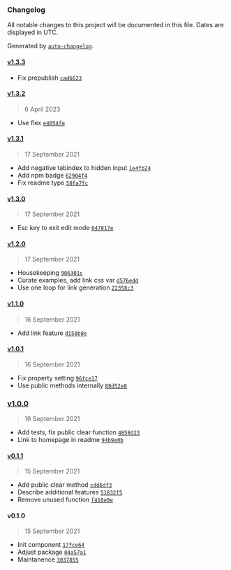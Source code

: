 ### Changelog

All notable changes to this project will be documented in this file. Dates are displayed in UTC.

Generated by [`auto-changelog`](https://github.com/CookPete/auto-changelog).

#### [v1.3.3](https://github.com/ddamato/component-anatomy/compare/v1.3.2...v1.3.3)

- Fix prepublish [`cad6623`](https://github.com/ddamato/component-anatomy/commit/cad6623477ae8f39396440a344ebbdaa651c0e7a)

#### [v1.3.2](https://github.com/ddamato/component-anatomy/compare/v1.3.1...v1.3.2)

> 6 April 2023

- Use flex [`e4054fe`](https://github.com/ddamato/component-anatomy/commit/e4054fe0d4749fe65b73554cb795956dfc9c15c9)

#### [v1.3.1](https://github.com/ddamato/component-anatomy/compare/v1.3.0...v1.3.1)

> 17 September 2021

- Add negative tabindex to hidden input [`1e4fb24`](https://github.com/ddamato/component-anatomy/commit/1e4fb240b09d0eed9749a409141b568db33f24d2)
- Add npm badge [`62904f4`](https://github.com/ddamato/component-anatomy/commit/62904f4653c11638e3e9b2c1995a36478de36fbf)
- Fix readme typo [`58fa7fc`](https://github.com/ddamato/component-anatomy/commit/58fa7fc6d522bc6b10e46694d73ae3c57f313cb7)

#### [v1.3.0](https://github.com/ddamato/component-anatomy/compare/v1.2.0...v1.3.0)

> 17 September 2021

- Esc key to exit edit mode [`047817e`](https://github.com/ddamato/component-anatomy/commit/047817e0dab1e63c88722091c42f7305dd05759c)

#### [v1.2.0](https://github.com/ddamato/component-anatomy/compare/v1.1.0...v1.2.0)

> 17 September 2021

- Housekeeping [`906301c`](https://github.com/ddamato/component-anatomy/commit/906301c7627c7e7966a4b742831c1d817da0b1e6)
- Curate examples, add link css var [`d576edd`](https://github.com/ddamato/component-anatomy/commit/d576edd930cd20f8b57e4d1ef51d95d8e21d29ed)
- Use one loop for link generation [`22358c3`](https://github.com/ddamato/component-anatomy/commit/22358c349715bf27fc9afda1524d1f1346469966)

#### [v1.1.0](https://github.com/ddamato/component-anatomy/compare/v1.0.1...v1.1.0)

> 16 September 2021

- Add link feature [`d158b8e`](https://github.com/ddamato/component-anatomy/commit/d158b8e6d1d1f7fa3351a7ea8e8e8a0b19c4b3da)

#### [v1.0.1](https://github.com/ddamato/component-anatomy/compare/v1.0.0...v1.0.1)

> 16 September 2021

- Fix property setting [`96fce17`](https://github.com/ddamato/component-anatomy/commit/96fce17f469a271d1bae78d3b914e9d7974dd653)
- Use public methods internally [`88d52e8`](https://github.com/ddamato/component-anatomy/commit/88d52e8a9bc6e86a777bab5a19be76d4414ba088)

### [v1.0.0](https://github.com/ddamato/component-anatomy/compare/v0.1.1...v1.0.0)

> 16 September 2021

- Add tests, fix public clear function [`4858d23`](https://github.com/ddamato/component-anatomy/commit/4858d231e3bcd3b6de043c9504876390d70753ca)
- Link to homepage in readme [`94b9e0b`](https://github.com/ddamato/component-anatomy/commit/94b9e0b9e8f8e79c6d06f004d686f1818692828a)

#### [v0.1.1](https://github.com/ddamato/component-anatomy/compare/v0.1.0...v0.1.1)

> 15 September 2021

- Add public clear method [`cdd6df3`](https://github.com/ddamato/component-anatomy/commit/cdd6df36709fe2d1f5200abaaa40456d59abe228)
- Describe additional features [`51832f5`](https://github.com/ddamato/component-anatomy/commit/51832f5f88ef706c6bcf9c5abd07634bded8f92d)
- Remove unused function [`f410e0e`](https://github.com/ddamato/component-anatomy/commit/f410e0e448550f621ac84daa55cd0d874b2e70a2)

#### v0.1.0

> 15 September 2021

- Init component [`17fce64`](https://github.com/ddamato/component-anatomy/commit/17fce6482264285b5a112d40dec3b97f8b70bce4)
- Adjust package [`04a57a1`](https://github.com/ddamato/component-anatomy/commit/04a57a174e4dc7ba06df92a5f096fe27c9ba9a29)
- Maintanence [`3037855`](https://github.com/ddamato/component-anatomy/commit/303785570edc095775ead9827c4faee412f9c1f2)
